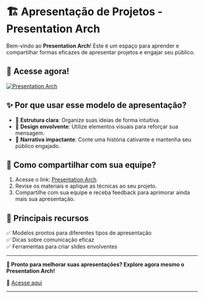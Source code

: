 # 🏗️ **Apresentação de Projetos - Presentation Arch**

Bem-vindo ao **Presentation Arch**! Este é um espaço para aprender e compartilhar formas eficazes de apresentar projetos e engajar seu público.

## 🔗 Acesse agora!
[![Presentation Arch](https://img.shields.io/badge/Acesse%20o%20site-Aqui-blue)](https://lima345.github.io/presentation-arch/)

## ✨ **Por que usar esse modelo de apresentação?**
- 🧩 **Estrutura clara**: Organize suas ideias de forma intuitiva.
- 🎨 **Design envolvente**: Utilize elementos visuais para reforçar sua mensagem.
- 🎤 **Narrativa impactante**: Conte uma história cativante e mantenha seu público engajado.

## 📢 **Como compartilhar com sua equipe?**
1. Acesse o link: [Presentation Arch](https://lima345.github.io/presentation-arch/)
2. Revise os materiais e aplique as técnicas ao seu projeto.
3. Compartilhe com sua equipe e receba feedback para aprimorar ainda mais sua apresentação.

## 🎯 **Principais recursos**
✅ Modelos prontos para diferentes tipos de apresentação  
✅ Dicas sobre comunicação eficaz  
✅ Ferramentas para criar slides envolventes  

---

**🚀 Pronto para melhorar suas apresentações? Explore agora mesmo o Presentation Arch!**  

📌 [Acesse aqui](https://lima345.github.io/presentation-arch/)

---
